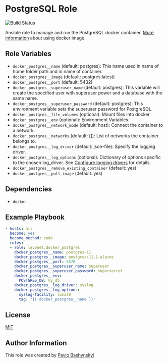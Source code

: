 PostgreSQL Role
===============
[![Build Status](https://travis-ci.org/levonet/ansible-docker-postgres.svg?branch=master)](https://travis-ci.org/levonet/ansible-docker-postgres)

Ansible role to manage and run the PostgreSQL docker container.
[More information](https://hub.docker.com/r/library/postgres/) about using docker image.

Role Variables
--------------

- `docker_postgres__name` (default: postgres): This name used in name of home folder path and in name of container.
- `docker_postgres__image` (default: postgres:latest)
- `docker_postgres__port` (default: 5432)
- `docker_postgres__superuser_name` (default: postgres): This variable will create the specified user with superuser power and a database with the same name.
- `docker_postgres__superuser_password` (default: postgres): This environment variable sets the superuser password for PostgreSQL.
- `docker_postgres__file_volumes` (optional): Mount files into docker.
- `docker_postgres__env` (optional): Environment Variables.
- `docker_postgres__network_mode` (default: host): Connect the container to a network.
- `docker_postgres__networks` (default: []): List of networks the container belongs to.
- `docker_postgres__log_driver` (default: json-file): Specify the logging driver.
- `docker_postgres__log_options` (optional): Dictionary of options specific to the chosen log_driver. See [Configure logging drivers](https://docs.docker.com/engine/admin/logging/overview/) for details.
- `docker_postgres__remove_existing_container` (default: yes)
- `docker_postgres__pull_image` (default: yes)

Dependencies
------------

- `docker`

Example Playbook
----------------

```yaml
- hosts: all
  become: yes
  become_method: sudo
  roles:
  - role: levonet.docker_postgres
    docker_postgres__name: postgres-11
    docker_postgres__image: postgres:11.1-alpine
    docker_postgres__port: 5678
    docker_postgres__superuser_name: superuser
    docker_postgres__superuser_password: supersecret
    docker_postgres__env:
      POSTGRES_DB: my_db
    docker_postgres__log_driver: syslog
    docker_postgres__log_options:
      syslog-facility: local0
      tag: "{{ docker_postgres__name }}"
```

License
-------

[MIT](https://opensource.org/licenses/MIT)

Author Information
------------------

This role was created by [Pavlo Bashynskyi](https://github.com/levonet)
